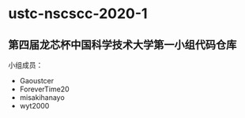 # ustc-nscscc-2020-1

## 第四届龙芯杯中国科学技术大学第一小组代码仓库

小组成员：

- Gaoustcer
- ForeverTime20
- misakihanayo
- wyt2000
